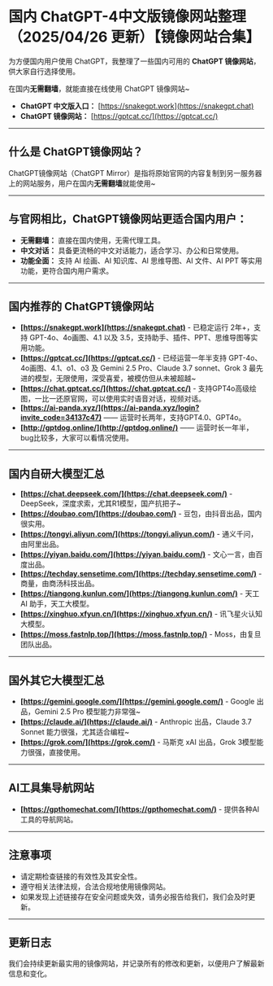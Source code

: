 # 国内 ChatGPT-4中文版镜像网站整理（2025/04/26 更新）【镜像网站合集】

为方便国内用户使用 ChatGPT，我整理了一些国内可用的 **ChatGPT 镜像网站**，供大家自行选择使用。

在国内**无需翻墙**，就能直接在线使用 ChatGPT 镜像网站~

*   **ChatGPT 中文版入口：** [https://snakegpt.work](https://snakegpt.chat)
*   **ChatGPT 镜像网站：** [https://gptcat.cc/](https://gptcat.cc/)

---

## 什么是 ChatGPT镜像网站？

ChatGPT镜像网站（ChatGPT Mirror）是指将原始官网的内容复制到另一服务器上的网站服务，用户在国内**无需翻墙**就能使用~

---

## 与官网相比，ChatGPT镜像网站更适合国内用户：

*   **无需翻墙：** 直接在国内使用，无需代理工具。
*   **中文对话：** 具备更流畅的中文对话能力，适合学习、办公和日常使用。
*   **功能全面：** 支持 AI 绘画、AI 知识库、AI 思维导图、AI 文件、AI PPT 等实用功能，更符合国内用户需求。

---

## 国内推荐的 ChatGPT镜像网站

*   **[https://snakegpt.work](https://snakegpt.chat)** - 已稳定运行 2年+，支持 GPT-4o、4o画图、4.1 以及 3.5，支持助手、插件、PPT、思维导图等实用功能。
*   **[https://gptcat.cc/](https://gptcat.cc/)** - 已经运营一年半支持 GPT-4o、4o画图、4.1、o1、o3 及 Gemini 2.5 Pro、Claude 3.7 sonnet、Grok 3 最先进的模型，无限使用，深受喜爱，被模仿但从未被超越~
*   **[https://chat.gptcat.cc/](https://chat.gptcat.cc/)** - 支持GPT4o高级绘图，一比一还原官网，可以使用实时语音对话，视频对话。
*   **[https://ai-panda.xyz/](https://ai-panda.xyz/login?invite_code=34137c47)**  ——  运营时长两年，支持GPT4.0、GPT4o。
*   **[http://gptdog.online/](http://gptdog.online/)**  —— 运营时长一年半，bug比较多，大家可以看情况使用。


---

## 国内自研大模型汇总

*   **[https://chat.deepseek.com/](https://chat.deepseek.com/)** - DeepSeek，深度求索，尤其R1模型，国产抗把子~
*   **[https://doubao.com/](https://doubao.com/)** - 豆包，由抖音出品，国内很实用。
*   **[https://tongyi.aliyun.com/](https://tongyi.aliyun.com/)** - 通义千问，由阿里出品。
*   **[https://yiyan.baidu.com/](https://yiyan.baidu.com/)** - 文心一言，由百度出品。
*   **[https://techday.sensetime.com/](https://techday.sensetime.com/)** - 商量，由商汤科技出品。
*   **[https://tiangong.kunlun.com/](https://tiangong.kunlun.com/)** - 天工 AI 助手，天工大模型。
*   **[https://xinghuo.xfyun.cn/](https://xinghuo.xfyun.cn/)** - 讯飞星火认知大模型。
*   **[https://moss.fastnlp.top/](https://moss.fastnlp.top/)** - Moss，由复旦团队出品。

---

## 国外其它大模型汇总

*   **[https://gemini.google.com/](https://gemini.google.com/)** - Google 出品，Gemini 2.5 Pro 模型能力非常强~
*   **[https://claude.ai/](https://claude.ai/)** - Anthropic 出品，Claude 3.7 Sonnet 能力很强，尤其适合编程~
*   **[https://grok.com/](https://grok.com/)** - 马斯克 xAI 出品，Grok 3模型能力很强，直接使用。

---

## AI工具集导航网站

*   **[https://gpthomechat.com/](https://gpthomechat.com/)** - 提供各种AI工具的导航网站。

---

## 注意事项

*   请定期检查链接的有效性及其安全性。
*   遵守相关法律法规，合法合规地使用镜像网站。
*   如果发现上述链接存在安全问题或失效，请务必报告给我们，我们会及时更新。

---

## 更新日志

我们会持续更新最实用的镜像网站，并记录所有的修改和更新，以便用户了解最新信息和变化。
